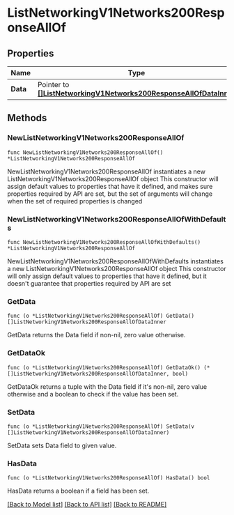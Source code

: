 # ListNetworkingV1Networks200ResponseAllOf

## Properties

Name | Type | Description | Notes
------------ | ------------- | ------------- | -------------
**Data** | Pointer to [**[]ListNetworkingV1Networks200ResponseAllOfDataInner**](ListNetworkingV1Networks200ResponseAllOfDataInner.md) |  | [optional] 

## Methods

### NewListNetworkingV1Networks200ResponseAllOf

`func NewListNetworkingV1Networks200ResponseAllOf() *ListNetworkingV1Networks200ResponseAllOf`

NewListNetworkingV1Networks200ResponseAllOf instantiates a new ListNetworkingV1Networks200ResponseAllOf object
This constructor will assign default values to properties that have it defined,
and makes sure properties required by API are set, but the set of arguments
will change when the set of required properties is changed

### NewListNetworkingV1Networks200ResponseAllOfWithDefaults

`func NewListNetworkingV1Networks200ResponseAllOfWithDefaults() *ListNetworkingV1Networks200ResponseAllOf`

NewListNetworkingV1Networks200ResponseAllOfWithDefaults instantiates a new ListNetworkingV1Networks200ResponseAllOf object
This constructor will only assign default values to properties that have it defined,
but it doesn't guarantee that properties required by API are set

### GetData

`func (o *ListNetworkingV1Networks200ResponseAllOf) GetData() []ListNetworkingV1Networks200ResponseAllOfDataInner`

GetData returns the Data field if non-nil, zero value otherwise.

### GetDataOk

`func (o *ListNetworkingV1Networks200ResponseAllOf) GetDataOk() (*[]ListNetworkingV1Networks200ResponseAllOfDataInner, bool)`

GetDataOk returns a tuple with the Data field if it's non-nil, zero value otherwise
and a boolean to check if the value has been set.

### SetData

`func (o *ListNetworkingV1Networks200ResponseAllOf) SetData(v []ListNetworkingV1Networks200ResponseAllOfDataInner)`

SetData sets Data field to given value.

### HasData

`func (o *ListNetworkingV1Networks200ResponseAllOf) HasData() bool`

HasData returns a boolean if a field has been set.


[[Back to Model list]](../README.md#documentation-for-models) [[Back to API list]](../README.md#documentation-for-api-endpoints) [[Back to README]](../README.md)


